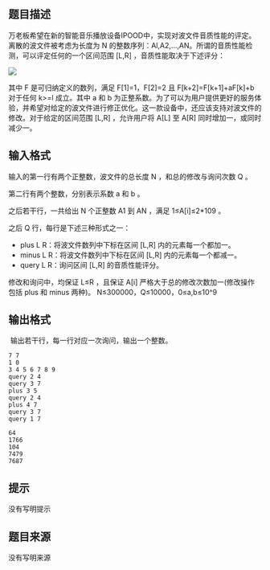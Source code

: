 ## 题目描述

万老板希望在新的智能音乐播放设备IPOOD中，实现对波文件音质性能的评定。离散的波文件被考虑为长度为 N 的整数序列：Al,A2,...,AN。所谓的音质性能检测，可以评定任何的一个区间范围 [L,R] ，音质性能取决于下述评分：

![](file://pic1.png)

其中 F 是可归纳定义的数列，满足 F[1]=1，F[2]=2 且 F[k+2]=F[k+1]+aF[k]+b 对于任何 k>=l 成立。其中 a 和 b 为正整系数。为了可以为用户提供更好的服务体验，并希望对给定的波文件进行修正优化。这一款设备中，还应该支持对波文件的修改。对于给定的区间范围 [L,R] ，允许用户将 A[L] 至 A[R] 同时增加一，或同时减少一。

## 输入格式
输入的第一行有两个正整数，波文件的总长度 N ，和总的修改与询问次数 Q 。

第二行有两个整数，分别表示系数 a 和 b 。

之后若干行，一共给出 N 个正整数 A1 到 AN ，满足 1≤A[i]≤2*109 。

之后 Q 行，每行是下述三种形式之一：
- plus L R：将波文件数列中下标在区间 [L,R] 内的元素每一个都加一。
- minus L R：将波文件数列中下标在区间 [L,R] 内的元素每一个都减一。
- query L R：询问区间 [L,R] 的音质性能评分。

修改和询问中，均保证 L≤R ，且保证 A[i] 严格大于总的修改次数加一(修改操作包括 plus 和 minus 两种)。
N≤300000，Q≤10000，0≤a,b≤10^9
## 输出格式
 输出若干行，每一行对应一次询问，输出一个整数。

```input1
7 7 
1 0 
3 4 5 6 7 8 9 
query 2 4 
query 3 7 
plus 3 5 
query 2 4 
plus 4 7 
query 3 7 
query 1 7

```

```output1
64 
1766 
104 
7479 
7687
```

## 提示
没有写明提示
## 题目来源
没有写明来源


